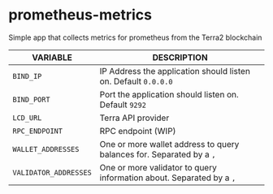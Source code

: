 # prometheus-metrics
Simple app that collects metrics for prometheus from the Terra2 blockchain

| VARIABLE | DESCRIPTION                                                          |
| ----------- |----------------------------------------------------------------------|
| `BIND_IP` | IP Address the application should listen on. Default `0.0.0.0`       |
| `BIND_PORT` | Port the application should listen on. Default `9292`                |
| `LCD_URL` | Terra API provider                                                   |
| `RPC_ENDPOINT` | RPC endpoint (WIP)                                                   |
| `WALLET_ADDRESSES` | One or more wallet address to query balances for. Separated by a `,` |
| `VALIDATOR_ADDRESSES` | One or more validator to query information about. Separated by a `,`                   |